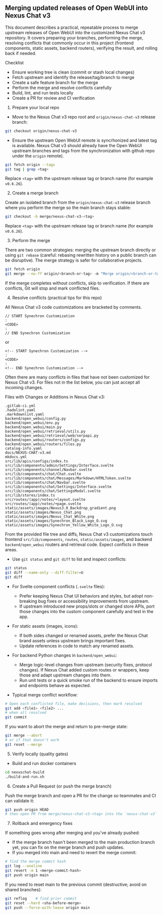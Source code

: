 ## Merging updated releases of Open WebUI into Nexus Chat v3

This document describes a practical, repeatable process to merge upstream releases of Open WebUI into the customized Nexus Chat v3 repository. It covers preparing your branches, performing the merge, resolving conflicts that commonly occur in this project (frontend components, static assets, backend routers), verifying the result, and rolling back if needed.

Checklist
- Ensure working tree is clean (commit or stash local changes)
- Fetch upstream and identify the release/tag/branch to merge
- Create a safe feature branch for the merge
- Perform the merge and resolve conflicts carefully
- Build, lint, and run tests locally
- Create a PR for review and CI verification

1) Prepare your local repo

 - Move to the Nexus Chat v3 repo root and `origin/nexus-chat-v3` release branch:

```bash
git checkout origin/nexus-chat-v3
```

 - Ensure the upstream Open WebUI remote is syncrhonized and latest tag is available. Nexus Chat v3 should already have the Open WebUI upstream branches and tags from the synchronization with github repo under the `origin` remote).

```bash
git fetch origin --tags
git tag | grep <tag>
```

Replace `<tag>` with the upstream release tag or branch name (for example `v0.6.26`).

2) Create a merge branch

Create an isolated branch from the `origin/nexus-chat-v3` release branch where you perform the merge so the main branch stays stable:

```bash
git checkout -b merge/nexus-chat-v3-<tag>
```

Replace `<tag>` with the upstream release tag or branch name (for example `v0.6.26`).

3) Perform the merge

There are two common strategies: merging the upstream branch directly or using `git rebase` (careful: rebasing rewritten history on a public branch can be disruptive). The merge strategy is safer for collaborative projects.

```bash
git fetch origin
git merge --no-ff origin/<branch-or-tag> -m "Merge origin/<branch-or-tag> into nexus-chat-v3"
```

If the merge completes without conflicts, skip to verification. If there are conflicts, Git will stop and mark conflicted files.

4) Resolve conflicts (practical tips for this repo)

All Nexus Chat v3 code customizations are bracketed by comments.
```
// START Synechron Customization
:
<CODE>
:
// END Synechron Customization
```

or

```
<!-- START Synechron Customization -->
:
<CODE>
:
<!-- END Synechron Customization -->
```

Often there are many conflicts in files that have not been customized for Nexus Chat v3. For files not in the list below, you can just accept all incoming changes.

Files with Changes or Additions in Nexus Chat v3:
```
.gitlab-ci.yml
.hadolint.yaml
.markdownlint.yaml
backend/open_webui/config.py
backend/open_webui/env.py
backend/open_webui/main.py
backend/open_webui/retrieval/utils.py
backend/open_webui/retrieval/web/serpapi.py
backend/open_webui/routers/configs.py
backend/open_webui/routers/files.py
catalog-info.yaml
docs/NEXUS-CHAT-v3.md
mkdocs.yml
src/lib/apis/configs/index.ts
src/lib/components/admin/Settings/Interface.svelte
src/lib/components/channel/Navbar.svelte
src/lib/components/chat/Chat.svelte
src/lib/components/chat/Messages/Markdown/HTMLToken.svelte
src/lib/components/chat/Navbar.svelte
src/lib/components/chat/Settings/Interface.svelte
src/lib/components/chat/SettingsModal.svelte
src/lib/stores/index.ts
src/routes/(app)/notes/+layout.svelte
src/routes/(app)/notes/+page.svelte
static/assets/images/Nexus3.0_Backdrop_gradient.png
static/assets/images/Nexus_Chat.png
static/assets/images/Nexus_Chat_White.png
static/assets/images/Synechron_Black_Logo_O.svg
static/assets/images/Synechron_Yellow_White_Logo_O.svg
```
From the provided file tree and diffs, Nexus Chat v3 customizations touch frontend `src/lib/components`, `routes`, `static/assets/images`, and backend `backend/open_webui` routers and retrieval code. Expect conflicts in these areas.

- Use `git status` and `git diff` to list and inspect conflicts:

```bash
git status
git diff --name-only --diff-filter=U
git diff
```

- For Svelte component conflicts (`.svelte` files):
	- Prefer keeping Nexus Chat UI behaviors and styles, but adopt non-breaking bug fixes or accessibility improvements from upstream.
	- If upstream introduced new props/slots or changed store APIs, port those changes into the custom component carefully and test in the app.

- For static assets (images, icons):
	- If both sides changed or renamed assets, prefer the Nexus Chat brand assets unless upstream brings important fixes.
	- Update references in code to match any renamed assets.

- For backend Python changes in `backend/open_webui`:
	- Merge logic-level changes from upstream (security fixes, protocol changes). If Nexus Chat added custom routes or wrappers, keep those and adapt upstream changes into them.
	- Run unit tests or a quick smoke run of the backend to ensure imports and endpoints behave as expected.

- Typical merge conflict workflow:

```bash
# Open each conflicted file, make decisions, then mark resolved
git add <file1> <file2> ...
# when all resolved
git commit
```

If you want to abort the merge and return to pre-merge state:

```bash
git merge --abort
# or if that doesn't work
git reset --merge
```

5) Verify locally (quality gates)

- Build and run docker containers

```bash
cd nexuschat-build
./build-and-run.sh
```

6) Create a Pull Request (or push the merge branch)

Push the merge branch and open a PR for the change so teammates and CI can validate it:

```bash
git push origin HEAD
# then open PR from merge/nexus-chat-v3-<tag> into the `nexus-chat-v3` release branch
```

7) Rollback and emergency fixes

If something goes wrong after merging and you've already pushed:

- If the merge branch hasn't been merged to the main production branch yet, you can fix on the merge branch and push updates.
- If you merged into main and need to revert the merge commit:

```bash
# find the merge commit hash
git log --oneline
git revert -m 1 <merge-commit-hash>
git push origin main
```

If you need to reset main to the previous commit (destructive; avoid on shared branches):

```bash
git reflog    # find prior commit
git reset --hard <sha-before-merge>
git push --force-with-lease origin main
```


